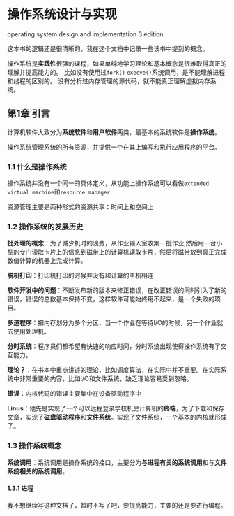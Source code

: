 # 操作系统设计与实现

operating system design and implementation 3 edition

这本书的逻辑还是很清晰的，我在这个文档中记录一些该书中提到的概念。

操作系统是**实践性**很强的课程，如果单纯地学习理论和基本概念是很难取得真正的理解并提高能力的。
比如没有使用过`fork()` `execve()`系统调用，是不能理解进程和线程的区别的。
没有分析过内存管理的源代码，就不能真正理解虚拟内存系统。

## 第1章 引言

计算机软件大致分为**系统软件**和**用户软件**两类，最基本的系统软件是**操作系统**。

操作系统管理系统的所有资源，并提供一个在其上编写和执行应用程序的平台。

### 1.1 什么是操作系统

操作系统并没有一个同一的具体定义，从功能上操作系统可以看做`extended virtual machine`和`resource manager`

资源管理主要是两种形式的资源共享：时间上和空间上

### 1.2 操作系统的发展历史

**批处理的概念**：为了减少机时的浪费，从作业输入室收集一批作业,然后用一台小型的专门读取卡片上的信息到磁带上的计算机读取卡片，然后将磁带放到真正完成数值计算的机器上完成计算。

**脱机打印**：打印机打印的时候并没有和计算的主机相连

**软件开发中的问题**：不断发布新的版本来修正错误，在改正错误的同时引入了新的错误，错误的总数基本保持不变，这样软件可能始终用不起来，是一个失败的项目。

**多道程序**：把内存划分为多个分区，当一个作业在等待I/O的时候，另一个作业就去使用处理机。

**分时系统**：程序员们都希望有快速的响应时间，分时系统出现使得操作系统有了交互能力。

**理论？**：在书本中重点讲述的理论，比如调度算法，在实际中并不重要。在实际系统中非常重要的内容，比如I/O和文件系统，缺乏理论容易受到忽略。

**错误**：内核代码的错误主要集中在设备驱动程序中

**Linus**：他先是实现了一个可以远程登录学校机房计算机的**终端**，为了下载和保存文章，实现了**磁盘驱动程序**和**文件系统**。实现了文件系统，一个基本的内核就形成了。

### 1.3 操作系统概念

**系统调用**：系统调用是操作系统的接口，主要分为**与进程有关的系统调用**和与**文件系统相关的系统调用**。

#### 1.3.1 进程


我不想继续写这种文档了，暂时不写了吧，要提高能力，主要的还是要进行编程。


